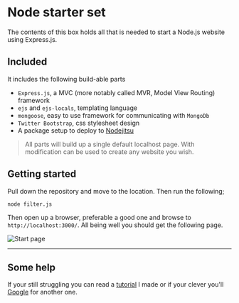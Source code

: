 # Node starter set

The contents of this box holds all that is needed to start a Node.js website
using Express.js.

## Included

It includes the following build-able parts

 - `Express.js`, a MVC (more notably called MVR, Model View Routing) framework
 - `ejs` and `ejs-locals`, templating language
 - `mongoose`, easy to use framework for communicating with `MongoDb`
 - `Twitter Bootstrap`, css stylesheet design
 - A package setup to deploy to [Nodejitsu][jitsu]

> All parts will build up a single default localhost page. With modification 
> can be used to create any website you wish.

## Getting started

Pull down the repository and move to the location. Then run the following;

    node filter.js
	
Then open up a browser, preferable a good one and browse to `http://localhost:3000/`. All 
being well you should get the following page.

![Start page][img]

--------

## Some help

If your still struggling you can read a [tutorial][blog] I made or if your clever 
you'll [Google][other] for another one.


[jitsu]: https://www.nodejitsu.com/
[img]: https://bitbucket.org/charltondan/node-starter-set/raw/e828c7e45f792b4e6111736c70c72a405120a4b7/example.png
[blog]: http://blog.reiversolutions.co.uk/nodejs
[other]: http://lmgtfy.com/?q=nodejs+express+tutorial
